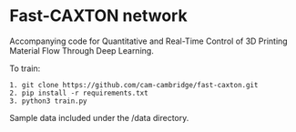 # Fast-CAXTON network

Accompanying code for Quantitative and Real-Time Control of 3D Printing Material Flow Through Deep Learning.

To train:
```
1. git clone https://github.com/cam-cambridge/fast-caxton.git
2. pip install -r requirements.txt
3. python3 train.py
```

Sample data included under the /data directory.
